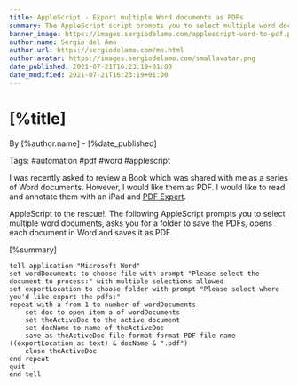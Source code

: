 ```yaml
---
title: AppleScript - Export multiple Word documents as PDFs 
summary: The AppleScript script prompts you to select multiple word documents, asks you for a folder to save the PDFs, opens each document in Word and saves it as PDF. 
banner_image: https://images.sergiodelamo.com/applescript-word-to-pdf.png
author.name: Sergio del Amo
author.url: https://sergiodelamo.com/me.html
author.avatar: https://images.sergiodelamo.com/smallavatar.png 
date_published: 2021-07-21T16:23:19+01:00
date_modified: 2021-07-21T16:23:19+01:00
---
```


# [%title]

By [%author.name] - [%date_published]

Tags: #automation #pdf #word #applescript

I was recently asked to review a Book which was shared with me as a series of Word documents. However, I would like them as PDF. I would like to read and annotate them with an iPad and [PDF Expert](https://pdfexpert.com). 

AppleScript to the rescue!. The following AppleScript prompts you to select multiple word documents, asks you for a folder to save the PDFs, opens each document in Word and saves it as PDF. 
 
[%summary]

```applescript
tell application "Microsoft Word"
set wordDocuments to choose file with prompt "Please select the document to process:" with multiple selections allowed
set exportLocation to choose folder with prompt "Please select where you'd like export the pdfs:"
repeat with a from 1 to number of wordDocuments
	set doc to open item a of wordDocuments
	set theActiveDoc to the active document
	set docName to name of theActiveDoc
	save as theActiveDoc file format format PDF file name ((exportLocation as text) & docName & ".pdf")
	close theActiveDoc
end repeat
quit
end tell
````
